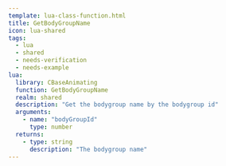 ```yaml
---
template: lua-class-function.html
title: GetBodyGroupName
icon: lua-shared
tags:
  - lua
  - shared
  - needs-verification
  - needs-example
lua:
  library: CBaseAnimating
  function: GetBodyGroupName
  realm: shared
  description: "Get the bodygroup name by the bodygroup id"
  arguments:
    - name: "bodyGroupId"
      type: number
  returns:
    - type: string
      description: "The bodygroup name"
---
```

